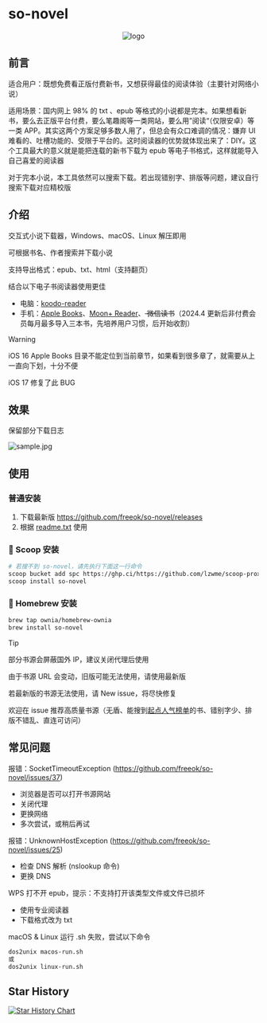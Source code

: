 # so-novel

<div align="center">
  <img src="assets/logo.ico" alt="logo">
</div>

## 前言

适合用户：既想免费看正版付费新书，又想获得最佳的阅读体验（主要针对网络小说）

适用场景：国内网上 98% 的 txt 、epub 等格式的小说都是完本。如果想看新书，要么去正版平台付费，要么笔趣阁等一类网站，要么用”阅读“（仅限安卓）等一类
APP。其实这两个方案足够多数人用了，但总会有众口难调的情况：嫌弃 UI
难看的、吐槽功能的、受限于平台的。这时阅读器的优势就体现出来了：DIY。这个工具最大的意义就是能把连载的新书下载为 epub
等电子书格式，这样就能导入自己喜爱的阅读器

对于完本小说，本工具依然可以搜索下载。若出现错别字、排版等问题，建议自行搜索下载对应精校版

## 介绍

交互式小说下载器，Windows、macOS、Linux 解压即用

可根据书名、作者搜索并下载小说

支持导出格式：epub、txt、html（支持翻页）

结合以下电子书阅读器使用更佳

- 电脑：[koodo-reader](https://www.koodoreader.com/zh)
- 手机：[Apple Books](https://www.apple.com/apple-books/)、[Moon+ Reader](https://moondownload.com/chinese.html)、<del>
  微信读书</del>（2024.4 更新后非付费会员每月最多导入三本书，先培养用户习惯，后开始收割）

> [!WARNING]
>
> iOS 16 Apple Books 目录不能定位到当前章节，如果看到很多章了，就需要从上一直向下划，十分不便
>
> iOS 17 修复了此 BUG

## 效果

保留部分下载日志

![sample.jpg](assets%2Fsample.jpg)

## 使用

### 普通安装

1. 下载最新版 https://github.com/freeok/so-novel/releases
2. 根据 [readme.txt](input%2Freadme.txt) 使用

### 🍨 Scoop 安装

```bash
# 若搜不到 so-novel，请先执行下面这一行命令
scoop bucket add spc https://ghp.ci/https://github.com/lzwme/scoop-proxy-cn
scoop install so-novel
```

### 🍺 Homebrew 安装

```bash
brew tap ownia/homebrew-ownia
brew install so-novel
```

> [!TIP]
>
> 部分书源会屏蔽国外 IP，建议关闭代理后使用
>
> 由于书源 URL 会变动，旧版可能无法使用，请使用最新版
>
> 若最新版的书源无法使用，请 New issue，将尽快修复
>
> 欢迎在 issue 推荐高质量书源（无盾、能搜到[起点人气榜单](https://www.qidian.com/rank/)的书、错别字少、排版不错乱、直连可访问）

## 常见问题

报错：SocketTimeoutException (https://github.com/freeok/so-novel/issues/37)

- 浏览器是否可以打开书源网站
- 关闭代理
- 更换网络
- 多次尝试，或稍后再试

报错：UnknownHostException (https://github.com/freeok/so-novel/issues/25)

- 检查 DNS 解析 (nslookup 命令)
- 更换 DNS

WPS 打不开 epub，提示：不支持打开该类型文件或文件已损坏

- 使用专业阅读器
- 下载格式改为 txt

macOS & Linux 运行 .sh 失败，尝试以下命令

 ```bash
 dos2unix macos-run.sh
 或
 dos2unix linux-run.sh
 ```

## Star History

[![Star History Chart](https://api.star-history.com/svg?repos=freeok/so-novel&type=Date)](https://star-history.com/#freeok/so-novel&Date)
